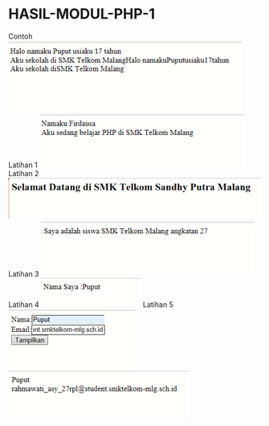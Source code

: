 # HASIL-MODUL-PHP-1
Contoh
![alt text](https://github.com/Rahmawatiasysyifaputri/HASIL-MODUL-PHP-1/blob/master/M1%20Contoh.PNG?raw=true)
Latihan 1
![alt text](https://github.com/Rahmawatiasysyifaputri/HASIL-MODUL-PHP-1/blob/master/M1%20Latihan%201.PNG?raw=true)
Latihan 2
![alt text](https://github.com/Rahmawatiasysyifaputri/HASIL-MODUL-PHP-1/blob/master/M1%20Latihan%202.PNG?raw=true)
Latihan 3
![alt text](https://github.com/Rahmawatiasysyifaputri/HASIL-MODUL-PHP-1/blob/master/M1%20Latihan%203.PNG?raw=true)
Latihan 4
![alt text](https://github.com/Rahmawatiasysyifaputri/HASIL-MODUL-PHP-1/blob/master/M1%20Latihan%204.PNG?raw=true)
Latihan 5
![alt text](https://github.com/Rahmawatiasysyifaputri/HASIL-MODUL-PHP-1/blob/master/M1%20Latihan%205.PNG?raw=true)
![alt text](https://github.com/Rahmawatiasysyifaputri/HASIL-MODUL-PHP-1/blob/master/M1%20Latihan%205%20(2).PNG?raw=true)
